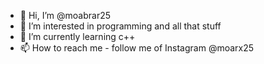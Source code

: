 - 👋 Hi, I’m @moabrar25
- 👀 I’m interested in programming and all that stuff
- 🌱 I’m currently learning c++
- 📫 How to reach me - follow me of Instagram @moarx25

<!---
moabrar25/moabrar25 is a ✨ special ✨ repository because its `README.md` (this file) appears on your GitHub profile.
You can click the Preview link to take a look at your changes.
--->
